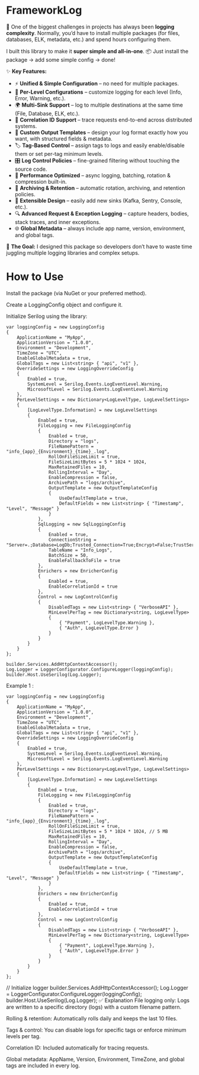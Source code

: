 # FrameworkLog

🔹 One of the biggest challenges in projects has always been **logging complexity**.
Normally, you’d have to install multiple packages (for files, databases, ELK, metadata, etc.) and spend hours configuring them.

I built this library to make it **super simple and all-in-one**.
📦 Just install the package → add some simple config → done!

✨ **Key Features:**

* ⚡ **Unified & Simple Configuration** – no need for multiple packages.
* 📝 **Per-Level Configurations** – customize logging for each level (Info, Error, Warning, etc.).
* 🌍 **Multi-Sink Support** – log to multiple destinations at the same time (File, Database, ELK, etc.).
* 🧩 **Correlation ID Support** – trace requests end-to-end across distributed systems.
* 🎨 **Custom Output Templates** – design your log format exactly how you want, with structured fields & metadata.
* 🏷 **Tag-Based Control** – assign tags to logs and easily enable/disable them or set per-tag minimum levels.
* 🎛 **Log Control Policies** – fine-grained filtering without touching the source code.
* 🚀 **Performance Optimized** – async logging, batching, rotation & compression built-in.
* 📂 **Archiving & Retention** – automatic rotation, archiving, and retention policies.
* 🔌 **Extensible Design** – easily add new sinks (Kafka, Sentry, Console, etc.).
* 🔍 **Advanced Request & Exception Logging** – capture headers, bodies, stack traces, and inner exceptions.
* 🌐 **Global Metadata** – always include app name, version, environment, and global tags.

🎯 **The Goal:**
I designed this package so developers don’t have to waste time juggling multiple logging libraries and complex setups.

# How to Use

Install the package (via NuGet or your preferred method).

Create a LoggingConfig object and configure it.

Initialize Serilog using the library:
```
var loggingConfig = new LoggingConfig
{
    ApplicationName = "MyApp",
    ApplicationVersion = "1.0.0",
    Environment = "Development",
    TimeZone = "UTC",
    EnableGlobalMetadata = true,
    GlobalTags = new List<string> { "api", "v1" },
    OverrideSettings = new LoggingOverrideConfig
    {
        Enabled = true,
        SystemLevel = Serilog.Events.LogEventLevel.Warning,
        MicrosoftLevel = Serilog.Events.LogEventLevel.Warning
    },
    PerLevelSettings = new Dictionary<LogLevelType, LogLevelSettings>
    {
        [LogLevelType.Information] = new LogLevelSettings
        {
            Enabled = true,
            FileLogging = new FileLoggingConfig
            {
                Enabled = true,
                Directory = "logs",
                FileNamePattern = "info_{app}_{Environment}_{time}_.log",
                RollOnFileSizeLimit = true,
                FileSizeLimitBytes = 5 * 1024 * 1024,
                MaxRetainedFiles = 10,
                RollingInterval = "Day",
                EnableCompression = false,
                ArchivePath = "logs/archive",
                OutputTemplate = new OutputTemplateConfig
                {
                    UseDefaultTemplate = true,
                    DefaultFields = new List<string> { "Timestamp", "Level", "Message" }
                }
            },
            SqlLogging = new SqlLoggingConfig
            {
                Enabled = true,
                ConnectionString = "Server=.;Database=LogDb;Trusted_Connection=True;Encrypt=False;TrustServerCertificate=True;",
                TableName = "Info_Logs",
                BatchSize = 50,
                EnableFallbackToFile = true
            },
            Enrichers = new EnricherConfig
            {
                Enabled = true,
                EnableCorrelationId = true
            },
            Control = new LogControlConfig
            {
                DisabledTags = new List<string> { "VerboseAPI" },
                MinLevelPerTag = new Dictionary<string, LogLevelType>
                {
                    { "Payment", LogLevelType.Warning },
                    { "Auth", LogLevelType.Error }
                }
            }
        }
    }
};

builder.Services.AddHttpContextAccessor();
Log.Logger = LoggerConfigurator.ConfigureLogger(loggingConfig);
builder.Host.UseSerilog(Log.Logger);
```

Example 1 :

```
var loggingConfig = new LoggingConfig
{
    ApplicationName = "MyApp",
    ApplicationVersion = "1.0.0",
    Environment = "Development",
    TimeZone = "UTC",
    EnableGlobalMetadata = true,
    GlobalTags = new List<string> { "api", "v1" },
    OverrideSettings = new LoggingOverrideConfig
    {
        Enabled = true,
        SystemLevel = Serilog.Events.LogEventLevel.Warning,
        MicrosoftLevel = Serilog.Events.LogEventLevel.Warning
    },
    PerLevelSettings = new Dictionary<LogLevelType, LogLevelSettings>
    {
        [LogLevelType.Information] = new LogLevelSettings
        {
            Enabled = true,
            FileLogging = new FileLoggingConfig
            {
                Enabled = true,
                Directory = "logs",
                FileNamePattern = "info_{app}_{Environment}_{time}_.log",
                RollOnFileSizeLimit = true,
                FileSizeLimitBytes = 5 * 1024 * 1024, // 5 MB
                MaxRetainedFiles = 10,
                RollingInterval = "Day",
                EnableCompression = false,
                ArchivePath = "logs/archive",
                OutputTemplate = new OutputTemplateConfig
                {
                    UseDefaultTemplate = true,
                    DefaultFields = new List<string> { "Timestamp", "Level", "Message" }
                }
            },
            Enrichers = new EnricherConfig
            {
                Enabled = true,
                EnableCorrelationId = true
            },
            Control = new LogControlConfig
            {
                DisabledTags = new List<string> { "VerboseAPI" },
                MinLevelPerTag = new Dictionary<string, LogLevelType>
                {
                    { "Payment", LogLevelType.Warning },
                    { "Auth", LogLevelType.Error }
                }
            }
        }
    }
};

```

// Initialize logger
builder.Services.AddHttpContextAccessor();
Log.Logger = LoggerConfigurator.ConfigureLogger(loggingConfig);
builder.Host.UseSerilog(Log.Logger);
✅ Explanation
File logging only: Logs are written to a specific directory (logs) with a custom filename pattern.

Rolling & retention: Automatically rolls daily and keeps the last 10 files.

Tags & control: You can disable logs for specific tags or enforce minimum levels per tag.

Correlation ID: Included automatically for tracing requests.

Global metadata: AppName, Version, Environment, TimeZone, and global tags are included in every log.


